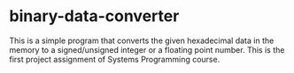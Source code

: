 # binary-data-converter
This is a simple program that converts the given hexadecimal data in the memory to a signed/unsigned integer or a floating point number. This is the first project assignment of Systems Programming course.
